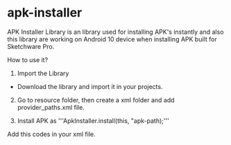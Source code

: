 # apk-installer

APK Installer Library is an library used for installing APK's instantly and also this library are working on Android 10 device when installing APK built for Sketchware Pro.

How to use it?

1. Import the Library
* Download the library and import it in your projects.

2. Go to resource folder, then create a xml folder and add provider_paths.xml file.

3. Install APK as '''ApkInstaller.install(this, "apk-path);'''

Add this codes in your xml file.

